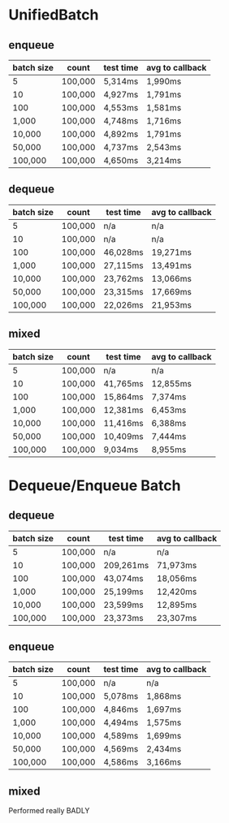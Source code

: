 # UnifiedBatch

## enqueue

| batch size | count | test time | avg to callback|
|-------------|---------|------------|------------------|
| 5 | 100,000 | 5,314ms | 1,990ms |
| 10 | 100,000 | 4,927ms | 1,791ms |
| 100 | 100,000 | 4,553ms | 1,581ms |
| 1,000 | 100,000 | 4,748ms | 1,716ms |
| 10,000 | 100,000 | 4,892ms | 1,791ms |
| 50,000 | 100,000 | 4,737ms | 2,543ms |
| 100,000 | 100,000 | 4,650ms | 3,214ms |

## dequeue

| batch size | count | test time | avg to callback|
|-------------|---------|------------|------------------|
| 5 | 100,000 | n/a | n/a |
| 10 | 100,000 | n/a | n/a |
| 100 | 100,000 | 46,028ms | 19,271ms |
| 1,000 | 100,000 | 27,115ms | 13,491ms |
| 10,000 | 100,000 | 23,762ms | 13,066ms |
| 50,000 | 100,000 | 23,315ms | 17,669ms |
| 100,000 | 100,000 | 22,026ms | 21,953ms |

## mixed

| batch size | count | test time | avg to callback|
|-------------|---------|------------|------------------|
| 5 | 100,000 | n/a | n/a |
| 10 | 100,000 | 41,765ms | 12,855ms |
| 100 | 100,000 | 15,864ms | 7,374ms |
| 1,000 | 100,000 | 12,381ms | 6,453ms |
| 10,000 | 100,000 | 11,416ms | 6,388ms |
| 50,000 | 100,000 | 10,409ms | 7,444ms |
| 100,000 | 100,000 | 9,034ms | 8,955ms |

# Dequeue/Enqueue Batch

## dequeue

| batch size | count | test time | avg to callback|
|-------------|---------|------------|------------------|
| 5 | 100,000 | n/a | n/a |
| 10 | 100,000 | 209,261ms | 71,973ms |
| 100 | 100,000 | 43,074ms | 18,056ms |
| 1,000 | 100,000 | 25,199ms | 12,420ms |
| 10,000 | 100,000 | 23,599ms | 12,895ms |
| 100,000 | 100,000 | 23,373ms | 23,307ms |

## enqueue

| batch size | count | test time | avg to callback|
|-------------|---------|------------|------------------|
| 5 | 100,000 | n/a | n/a |
| 10 | 100,000 | 5,078ms | 1,868ms |
| 100 | 100,000 | 4,846ms | 1,697ms |
| 1,000 | 100,000 | 4,494ms | 1,575ms |
| 10,000 | 100,000 | 4,589ms | 1,699ms |
| 50,000 | 100,000 | 4,569ms | 2,434ms |
| 100,000 | 100,000 | 4,586ms | 3,166ms |

## mixed
Performed really BADLY
